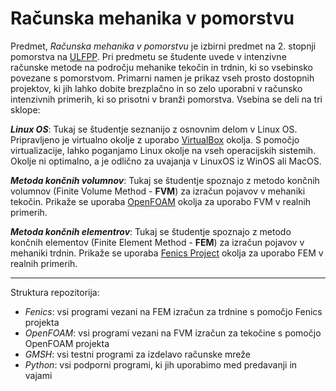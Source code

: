 # Računska mehanika v pomorstvu

Predmet, *Računska mehanika v pomorstvu* je izbirni predmet na 2. stopnji pomorstva na [ULFPP](https://www.fpp.uni-lj.si/studij/2-stopnja/pomorstvo). Pri predmetu se študente uvede v intenzivne računske metode na področju mehanike tekočin in trdnin, ki so vsebinsko povezane s pomorstvom. Primarni namen je prikaz vseh prosto dostopnih projektov, ki jih lahko dobite brezplačno in so zelo uporabni v računsko intenzivnih primerih, ki so prisotni v branži pomorstva. Vsebina se deli na tri sklope:

***Linux OS***: Tukaj se študentje seznanijo z osnovnim delom v Linux OS. Pripravljeno je virtualno okolje z uporabo [VirtualBox](https://www.virtualbox.org) okolja. S pomočjo virtualizacije, lahko poganjamo Linux okolje na vseh operacijskih sistemih. Okolje ni optimalno, a je odlično za uvajanja v LinuxOS iz WinOS ali MacOS.

***Metoda končnih volumnov***: Tukaj se študentje spoznajo z metodo končnih volumnov (Finite Volume Method - **FVM**) za izračun pojavov v mehaniki tekočin. Prikaže se uporaba [OpenFOAM](https://www.openfoam.org) okolja za uporabo FVM v realnih primerih.

***Metoda končnih elementrov***: Tukaj se študentje spoznajo z metodo končnih elementov (Finite Element Method - **FEM**) za izračun pojavov v mehaniki trdnin. Prikaže se uporaba [Fenics Project](https://fenicsproject.org/) okolja za uporabo FEM v realnih primerih.

<hr>

Struktura repozitorija:

- *Fenics*: vsi programi vezani na FEM izračun za trdnine s pomočjo Fenics projekta
- *OpenFOAM*: vsi programi vezani na FVM izračun za tekočine s pomočjo OpenFOAM projekta
- *GMSH*: vsi testni programi za izdelavo računske mreže
- *Python*: vsi podporni programi, ki jih uporabimo med predavanji in vajami
